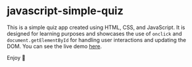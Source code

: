 # javascript-simple-quiz

This is a simple quiz app created using HTML, CSS, and JavaScript. It is designed for learning purposes and showcases the use of `onclick` and `document.getElementById` for handling user interactions and updating the DOM. You can see the live demo [here](https://tapiwamlame/javascript/simp;e-quiz/).

Enjoy 🚀
